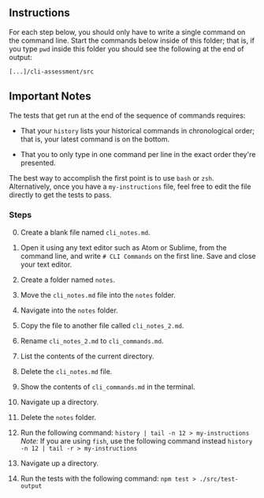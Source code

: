 ## Instructions

For each step below, you should only have to write a single command on the command line. Start the commands below inside of this folder; that is, if you type `pwd` inside this folder you should see the following at the end of output:

```bash
[...]/cli-assessment/src
```

## Important Notes

The tests that get run at the end of the sequence of commands requires:

* That your `history` lists your historical commands in chronological order; that is, your latest command is on the bottom.

* That you to only type in one command per line in the exact order they're presented.

The best way to accomplish the first point is to use `bash` or `zsh`. Alternatively, once you have a `my-instructions` file, feel free to edit the file directly to get the tests to pass.

### Steps

0. Create a blank file named `cli_notes.md`.

0. Open it using any text editor such as Atom or Sublime, from the command line, and write `# CLI Commands` on the first line. Save and close your text editor.

0. Create a folder named `notes`.

0. Move the `cli_notes.md` file into the `notes` folder.

0. Navigate into the `notes` folder.

0. Copy the file to another file called `cli_notes_2.md`.

0. Rename `cli_notes_2.md` to `cli_commands.md`.

0. List the contents of the current directory.

0. Delete the `cli_notes.md` file.

0. Show the contents of `cli_commands.md` in the terminal.

0. Navigate up a directory.

0. Delete the `notes` folder.

0. Run the following command: `history | tail -n 12 > my-instructions`
*Note:* If you are using `fish`, use the following command instead `history -n 12 | tail -r > my-instructions`


0. Navigate up a directory.

0. Run the tests with the following command: `npm test > ./src/test-output`
